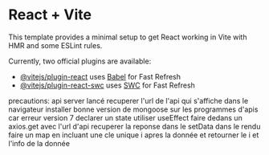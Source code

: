# React + Vite

This template provides a minimal setup to get React working in Vite with HMR and some ESLint rules.

Currently, two official plugins are available:

- [@vitejs/plugin-react](https://github.com/vitejs/vite-plugin-react/blob/main/packages/plugin-react/README.md) uses [Babel](https://babeljs.io/) for Fast Refresh
- [@vitejs/plugin-react-swc](https://github.com/vitejs/vite-plugin-react-swc) uses [SWC](https://swc.rs/) for Fast Refresh



precautions:
api server lancé 
recuperer l'url de l'api qui s'affiche dans le navigateur
installer bonne version de mongoose sur les programmes d'apis car erreur version 7
declarer un state
utiliser useEffect
faire dedans un axios.get avec l'url d'api
recuperer la reponse dans le setData
dans le rendu faire un map en incluant une cle unique i apres la donnée et retourner le i et l'info de la donnée